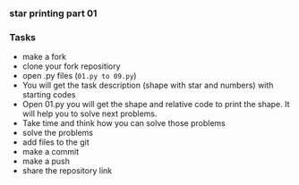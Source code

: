 ### star printing part 01


### Tasks


* make a fork
* clone your fork repositiory
* open .py files (` 01.py to 09.py `)
* You will get the task description (shape with star and numbers) with starting codes
* Open 01.py you will get the shape and relative code to print the shape. It will help you to solve next problems.
* Take time and think how you can solve those problems
* solve the problems
* add files to the git
* make a commit
* make a push
* share the repository link

